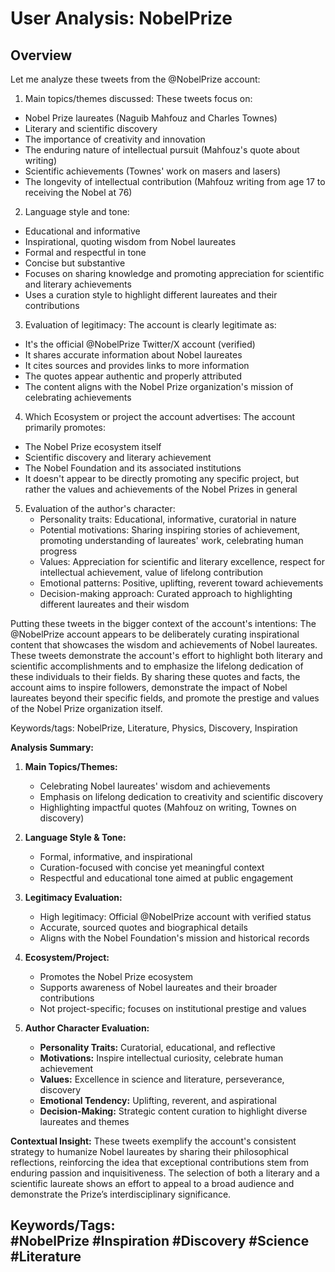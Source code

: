 # User Analysis: NobelPrize

## Overview

<think>
Let me analyze these tweets from the @NobelPrize account:

1. Main topics/themes discussed:
These tweets focus on:
- Nobel Prize laureates (Naguib Mahfouz and Charles Townes)
- Literary and scientific discovery
- The importance of creativity and innovation
- The enduring nature of intellectual pursuit (Mahfouz's quote about writing)
- Scientific achievements (Townes' work on masers and lasers)
- The longevity of intellectual contribution (Mahfouz writing from age 17 to receiving the Nobel at 76)

2. Language style and tone:
- Educational and informative
- Inspirational, quoting wisdom from Nobel laureates
- Formal and respectful in tone
- Concise but substantive
- Focuses on sharing knowledge and promoting appreciation for scientific and literary achievements
- Uses a curation style to highlight different laureates and their contributions

3. Evaluation of legitimacy:
The account is clearly legitimate as:
- It's the official @NobelPrize Twitter/X account (verified)
- It shares accurate information about Nobel laureates
- It cites sources and provides links to more information
- The quotes appear authentic and properly attributed
- The content aligns with the Nobel Prize organization's mission of celebrating achievements

4. Which Ecosystem or project the account advertises:
The account primarily promotes:
- The Nobel Prize ecosystem itself
- Scientific discovery and literary achievement
- The Nobel Foundation and its associated institutions
- It doesn't appear to be directly promoting any specific project, but rather the values and achievements of the Nobel Prizes in general

5. Evaluation of the author's character:
   - Personality traits: Educational, informative, curatorial in nature
   - Potential motivations: Sharing inspiring stories of achievement, promoting understanding of laureates' work, celebrating human progress
   - Values: Appreciation for scientific and literary excellence, respect for intellectual achievement, value of lifelong contribution
   - Emotional patterns: Positive, uplifting, reverent toward achievements
   - Decision-making approach: Curated approach to highlighting different laureates and their wisdom

Putting these tweets in the bigger context of the account's intentions:
The @NobelPrize account appears to be deliberately curating inspirational content that showcases the wisdom and achievements of Nobel laureates. These tweets demonstrate the account's effort to highlight both literary and scientific accomplishments and to emphasize the lifelong dedication of these individuals to their fields. By sharing these quotes and facts, the account aims to inspire followers, demonstrate the impact of Nobel laureates beyond their specific fields, and promote the prestige and values of the Nobel Prize organization itself.

Keywords/tags:
NobelPrize, Literature, Physics, Discovery, Inspiration
</think>

**Analysis Summary:**

1. **Main Topics/Themes:**
   - Celebrating Nobel laureates' wisdom and achievements
   - Emphasis on lifelong dedication to creativity and scientific discovery
   - Highlighting impactful quotes (Mahfouz on writing, Townes on discovery)

2. **Language Style & Tone:**
   - Formal, informative, and inspirational
   - Curation-focused with concise yet meaningful context
   - Respectful and educational tone aimed at public engagement

3. **Legitimacy Evaluation:**
   - High legitimacy: Official @NobelPrize account with verified status
   - Accurate, sourced quotes and biographical details
   - Aligns with the Nobel Foundation's mission and historical records

4. **Ecosystem/Project:**
   - Promotes the Nobel Prize ecosystem
   - Supports awareness of Nobel laureates and their broader contributions
   - Not project-specific; focuses on institutional prestige and values

5. **Author Character Evaluation:**
   - **Personality Traits:** Curatorial, educational, and reflective
   - **Motivations:** Inspire intellectual curiosity, celebrate human achievement
   - **Values:** Excellence in science and literature, perseverance, discovery
   - **Emotional Tendency:** Uplifting, reverent, and aspirational
   - **Decision-Making:** Strategic content curation to highlight diverse laureates and themes

**Contextual Insight:**
These tweets exemplify the account's consistent strategy to humanize Nobel laureates by sharing their philosophical reflections, reinforcing the idea that exceptional contributions stem from enduring passion and inquisitiveness. The selection of both a literary and a scientific laureate shows an effort to appeal to a broad audience and demonstrate the Prize’s interdisciplinary significance.

**Keywords/Tags:**  
#NobelPrize #Inspiration #Discovery #Science #Literature
---
